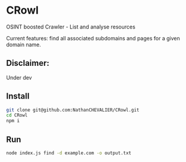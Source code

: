 # CRowl

OSINT boosted Crawler - List and analyse resources

Current features: find all associated subdomains and pages for a given domain name.

## Disclaimer:

Under dev

## Install

``` sh
git clone git@github.com:NathanCHEVALIER/CRowl.git
cd CRowl
npm i
```

## Run

``` sh
node index.js find -d example.com -o output.txt
```
